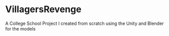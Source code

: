 # VillagersRevenge
A College School Project I created from scratch using the Unity and Blender for the models

